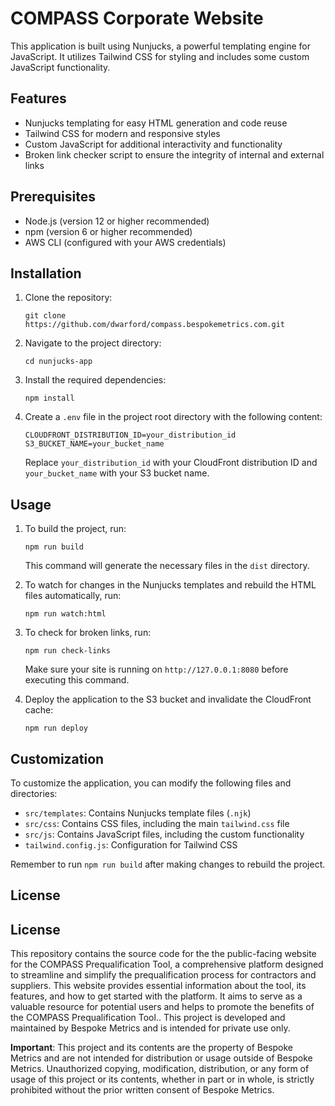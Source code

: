 # COMPASS Corporate Website

This application is built using Nunjucks, a powerful templating engine for JavaScript. It utilizes Tailwind CSS for styling and includes some custom JavaScript functionality.

## Features

- Nunjucks templating for easy HTML generation and code reuse
- Tailwind CSS for modern and responsive styles
- Custom JavaScript for additional interactivity and functionality
- Broken link checker script to ensure the integrity of internal and external links

## Prerequisites

- Node.js (version 12 or higher recommended)
- npm (version 6 or higher recommended)
- AWS CLI (configured with your AWS credentials)

## Installation

1. Clone the repository:

   ```
   git clone https://github.com/dwarford/compass.bespokemetrics.com.git 
   ```

2. Navigate to the project directory:

   ```
   cd nunjucks-app
   ```

3. Install the required dependencies:

   ```
   npm install
   ```
4. Create a `.env` file in the project root directory with the following content:

   ```
   CLOUDFRONT_DISTRIBUTION_ID=your_distribution_id
   S3_BUCKET_NAME=your_bucket_name
   ```

   Replace `your_distribution_id` with your CloudFront distribution ID and `your_bucket_name` with your S3 bucket name.

## Usage

1. To build the project, run:

   ```
   npm run build
   ```

   This command will generate the necessary files in the `dist` directory.

2. To watch for changes in the Nunjucks templates and rebuild the HTML files automatically, run:

   ```
   npm run watch:html
   ```

3. To check for broken links, run:

   ```
   npm run check-links
   ```

   Make sure your site is running on `http://127.0.0.1:8080` before executing this command.

4. Deploy the application to the S3 bucket and invalidate the CloudFront cache:

   ```
   npm run deploy
   ```

## Customization

To customize the application, you can modify the following files and directories:

- `src/templates`: Contains Nunjucks template files (`.njk`)
- `src/css`: Contains CSS files, including the main `tailwind.css` file
- `src/js`: Contains JavaScript files, including the custom functionality
- `tailwind.config.js`: Configuration for Tailwind CSS

Remember to run `npm run build` after making changes to rebuild the project.

## License

## License

This repository contains the source code for the the public-facing website for the COMPASS Prequalification Tool, a comprehensive platform designed to streamline and simplify the prequalification process for contractors and suppliers. This website provides essential information about the tool, its features, and how to get started with the platform. It aims to serve as a valuable resource for potential users and helps to promote the benefits of the COMPASS Prequalification Tool.. This project is developed and maintained by Bespoke Metrics and is intended for private use only.

**Important**: This project and its contents are the property of Bespoke Metrics and are not intended for distribution or usage outside of Bespoke Metrics. Unauthorized copying, modification, distribution, or any form of usage of this project or its contents, whether in part or in whole, is strictly prohibited without the prior written consent of Bespoke Metrics.

